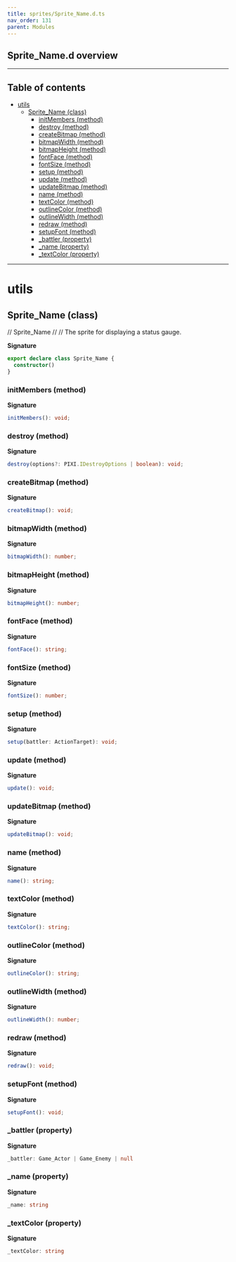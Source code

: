 ```yaml
---
title: sprites/Sprite_Name.d.ts
nav_order: 131
parent: Modules
---
```


## Sprite_Name.d overview

---

<h2 class="text-delta">Table of contents</h2>

- [utils](#utils)
  - [Sprite_Name (class)](#sprite_name-class)
    - [initMembers (method)](#initmembers-method)
    - [destroy (method)](#destroy-method)
    - [createBitmap (method)](#createbitmap-method)
    - [bitmapWidth (method)](#bitmapwidth-method)
    - [bitmapHeight (method)](#bitmapheight-method)
    - [fontFace (method)](#fontface-method)
    - [fontSize (method)](#fontsize-method)
    - [setup (method)](#setup-method)
    - [update (method)](#update-method)
    - [updateBitmap (method)](#updatebitmap-method)
    - [name (method)](#name-method)
    - [textColor (method)](#textcolor-method)
    - [outlineColor (method)](#outlinecolor-method)
    - [outlineWidth (method)](#outlinewidth-method)
    - [redraw (method)](#redraw-method)
    - [setupFont (method)](#setupfont-method)
    - [\_battler (property)](#_battler-property)
    - [\_name (property)](#_name-property)
    - [\_textColor (property)](#_textcolor-property)

---

# utils

## Sprite_Name (class)

// Sprite_Name
//
// The sprite for displaying a status gauge.

**Signature**

```ts
export declare class Sprite_Name {
  constructor()
}
```

### initMembers (method)

**Signature**

```ts
initMembers(): void;
```

### destroy (method)

**Signature**

```ts
destroy(options?: PIXI.IDestroyOptions | boolean): void;
```

### createBitmap (method)

**Signature**

```ts
createBitmap(): void;
```

### bitmapWidth (method)

**Signature**

```ts
bitmapWidth(): number;
```

### bitmapHeight (method)

**Signature**

```ts
bitmapHeight(): number;
```

### fontFace (method)

**Signature**

```ts
fontFace(): string;
```

### fontSize (method)

**Signature**

```ts
fontSize(): number;
```

### setup (method)

**Signature**

```ts
setup(battler: ActionTarget): void;
```

### update (method)

**Signature**

```ts
update(): void;
```

### updateBitmap (method)

**Signature**

```ts
updateBitmap(): void;
```

### name (method)

**Signature**

```ts
name(): string;
```

### textColor (method)

**Signature**

```ts
textColor(): string;
```

### outlineColor (method)

**Signature**

```ts
outlineColor(): string;
```

### outlineWidth (method)

**Signature**

```ts
outlineWidth(): number;
```

### redraw (method)

**Signature**

```ts
redraw(): void;
```

### setupFont (method)

**Signature**

```ts
setupFont(): void;
```

### \_battler (property)

**Signature**

```ts
_battler: Game_Actor | Game_Enemy | null
```

### \_name (property)

**Signature**

```ts
_name: string
```

### \_textColor (property)

**Signature**

```ts
_textColor: string
```
